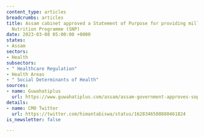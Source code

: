 ```yaml
---
content_type: articles
breadcrumbs: articles
title: Assam cabinet approved a Statement of Purpose for providing millet under Supplementary
  Nutrition Programme (SNP)
date: 2023-03-08 05:00:00 +0000
states:
- Assam
sectors:
- Health
subsectors:
- " Healthcare Regulation"
- Health Areas
- " Social Determinants of Health"
sources:
- name: Guwahatiplus
  url: https://www.guwahatiplus.com/assam/assam-government-approves-sop-for-tackling-malnutrition
details:
- name: CMO Twitter
  url: https://twitter.com/himantabiswa/status/1628346580880461824
is_newsletter: false

---
```

